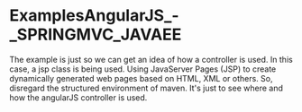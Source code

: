 # ExamplesAngularJS_-_SPRINGMVC_JAVAEE

The example is just so we can get an idea of ​​how a controller is used. In this case, a jsp class is being used. Using JavaServer Pages (JSP) to create dynamically generated web pages based on HTML, XML or others.
So, disregard the structured environment of maven. It's just to see where and how the angularJS controller is used.

